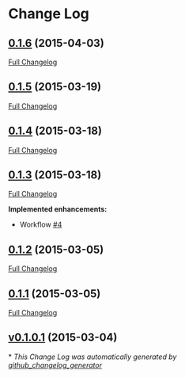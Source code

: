 # Change Log

## [0.1.6](https://github.com/skywinder/changelogMerger/tree/0.1.6) (2015-04-03)

[Full Changelog](https://github.com/skywinder/changelogMerger/compare/0.1.5...0.1.6)

## [0.1.5](https://github.com/skywinder/changelogMerger/tree/0.1.5) (2015-03-19)

[Full Changelog](https://github.com/skywinder/changelogMerger/compare/0.1.4...0.1.5)

## [0.1.4](https://github.com/skywinder/changelogMerger/tree/0.1.4) (2015-03-18)

[Full Changelog](https://github.com/skywinder/changelogMerger/compare/0.1.3...0.1.4)

## [0.1.3](https://github.com/skywinder/changelogMerger/tree/0.1.3) (2015-03-18)

[Full Changelog](https://github.com/skywinder/changelogMerger/compare/0.1.2...0.1.3)

**Implemented enhancements:**

- Workflow [\#4](https://github.com/skywinder/ChangelogMerger/issues/4)

## [0.1.2](https://github.com/skywinder/changelogMerger/tree/0.1.2) (2015-03-05)

[Full Changelog](https://github.com/skywinder/changelogMerger/compare/0.1.1...0.1.2)

## [0.1.1](https://github.com/skywinder/changelogMerger/tree/0.1.1) (2015-03-05)

[Full Changelog](https://github.com/skywinder/changelogMerger/compare/v0.1.0.1...0.1.1)

## [v0.1.0.1](https://github.com/skywinder/changelogMerger/tree/v0.1.0.1) (2015-03-04)



\* *This Change Log was automatically generated by [github_changelog_generator](https://github.com/skywinder/Github-Changelog-Generator)*
